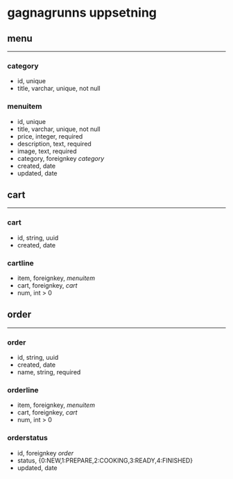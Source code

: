 # gagnagrunns uppsetning

## menu
---

### category
* id, unique
* title, varchar, unique, not null

### menuitem 
* id, unique
* title, varchar, unique, not null
* price, integer, required
* description, text, required
* image, text, required
* category, foreignkey *category*
* created, date
* updated, date

## cart
---

### cart
* id, string, uuid
* created, date

### cartline
* item, foreignkey, *menuitem*
* cart, foreignkey, *cart*
* num, int > 0

## order
---

### order
* id, string, uuid
* created, date
* name, string, required

### orderline
* item, foreignkey, *menuitem*
* cart, foreignkey, *cart*
* num, int > 0

### orderstatus
* id, foreignkey *order*
* status, {0:NEW,1:PREPARE,2:COOKING,3:READY,4:FINISHED}
* updated, date
